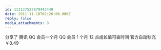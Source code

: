 ```yaml
---
id: 111137527879443449
date: 2011-11-18T02:26:00.000Z
reply: false
media_attachments: 0
---
```


分享了 腾讯 QQ 会员一个月 QQ 会员 1 个月 12 点成长值可查时间 官方自动秒充￥8.49 ​​​​

